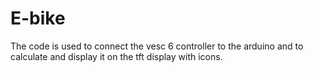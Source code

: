 # E-bike
The code is used to connect the vesc 6 controller to the arduino and to calculate and display it on the tft display with icons.
